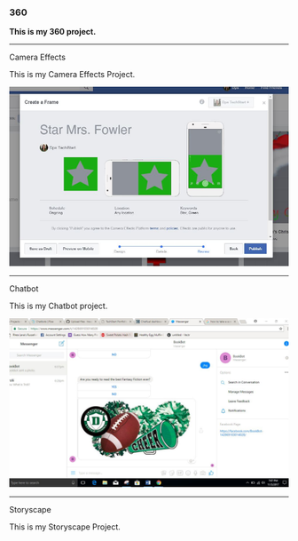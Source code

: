 ### 360

**This is my 360 project.**

<script src="//360.vizor.io/scripts/embed.js" data-vizorurl="https://360.vizor.io/embed/v/qo1dr" ></script>

***

Camera Effects

This is my Camera Effects Project.

![fowler](https://github.com/tressiefowler/tressiefowler.github.io/blob/master/fowler.JPG?raw=true "Optional Title")

***

Chatbot

This is my Chatbot project.

![BookBot](https://github.com/tressiefowler/tressiefowler.github.io/blob/master/chatbot.JPG?raw=true "Optional Title")

***

Storyscape

This is my Storyscape Project.

<script src="//360.vizor.io/scripts/embed.js" data-vizorurl="https://patches.vizor.io/embed/fowlert/tressie-s-world" ></script>
